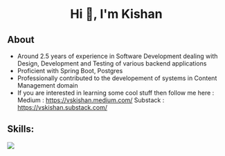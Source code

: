 <h1 align="center">Hi 👋, I'm Kishan</h1>


## **About**

- Around 2.5 years of experience in Software Development dealing with Design, Development and Testing of various backend applications
- Proficient with Spring Boot, Postgres
- Professionally contributed to the developement of systems in Content Management domain
- If you are interested in learning some cool stuff then follow me here :
  Medium : https://vskishan.medium.com/
  Substack : https://vskishan.substack.com/

## **Skills:**

<p align="left">
  <a href="https://skillicons.dev">
    <img src="https://skillicons.dev/icons?i=java,spring,postgresql,selenium" />
  </a>
</p>







